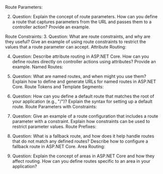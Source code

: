 Route Parameters:

2. Question: Explain the concept of route parameters. How can you define a route that captures parameters from the URL and passes them to a controller action? Provide an example.

Route Constraints: 3. Question: What are route constraints, and why are they useful? Give an example of using route constraints to restrict the values that a route parameter can accept.
Attribute Routing:

4. Question: Describe attribute routing in ASP.NET Core. How can you define routes directly on controller actions using attributes? Provide an example.
   Named Routes:

5. Question: What are named routes, and when might you use them? Explain how to define and generate URLs for named routes in ASP.NET Core.
   Route Tokens and Template Segments:

6. Question: How can you define a default route that matches the root of your application (e.g., "/")? Explain the syntax for setting up a default route.
   Route Parameters with Constraints:

7. Question: Give an example of a route configuration that includes a route parameter with a constraint. Explain how constraints can be used to restrict parameter values.
   Route Prefixes:

8. Question: What is a fallback route, and how does it help handle routes that do not match any defined routes? Describe how to configure a fallback route in ASP.NET Core.
   Area Routing:

9. Question: Explain the concept of areas in ASP.NET Core and how they affect routing. How can you define routes specific to an area in your application?
